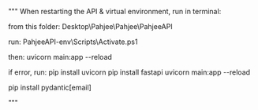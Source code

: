 
"""
When restarting the API & virtual environment, run in terminal: 

from this folder: 
Desktop\Pahjee\Pahjee\PahjeeAPI

run:
PahjeeAPI-env\Scripts\Activate.ps1

then:
uvicorn main:app --reload

if error, run:
pip install uvicorn
pip install fastapi
uvicorn main:app --reload

pip install pydantic[email]


"""